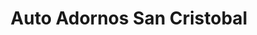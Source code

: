 ---
title: "Auto Adornos San Cristobal"
url: /san-cristobal/auto-adornos-san-cristobal/
shop: piezas de automóviles
---